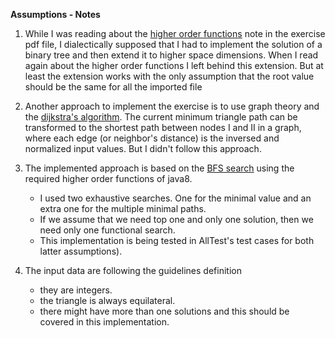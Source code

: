 **Assumptions - Notes**

1. While I was reading about the [higher order functions](https://en.wikipedia.org/wiki/Higher-order_function) 
note in the exercise pdf file, I dialectically supposed that I had to implement the solution of a binary tree and then extend it to higher space dimensions. 
When I read again about the higher order functions I left behind this extension. But at least the extension works with the only assumption that the root value should be the same for all the imported file

2. Another approach to implement the exercise is to use graph theory and the [dijkstra's algorithm](https://en.wikipedia.org/wiki/Dijkstra's_algorithm). 
The current minimum triangle path can be transformed to the shortest path between nodes I and II in a graph, where each edge (or neighbor's distance) 
is the inversed and normalized input values. But I didn't follow this approach. 

3. The implemented approach is based on the [BFS search](https://en.wikipedia.org/wiki/Breadth-first_search) using the required higher order functions of java8.
    *  I used two exhaustive searches. One for the minimal value and an extra one for the multiple minimal paths.
    *  If we assume that we need top one and only one solution, then we need only one functional search. 
    *  This implementation is being tested in AllTest's test cases for both latter assumptions).
   
4. The input data are following the guidelines definition
    * they are integers.
    * the triangle is always equilateral. 
    * there might have more than one solutions and this should be covered in this implementation. 
    


